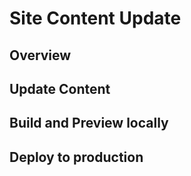 # Site Content Update

## Overview

## Update Content

## Build and Preview locally

## Deploy to production